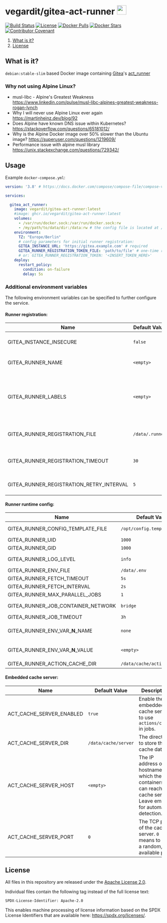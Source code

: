 # vegardit/gitea-act-runner <a href="https://github.com/vegardit/docker-gitea-act-runner/" title="GitHub Repo"><img height="30" src="https://raw.githubusercontent.com/simple-icons/simple-icons/develop/icons/github.svg?sanitize=true"></a>

[![Build Status](https://github.com/vegardit/docker-gitea-act-runner/workflows/Build/badge.svg "GitHub Actions")](https://github.com/vegardit/docker-gitea-act-runner/actions?query=workflow%3ABuild)
[![License](https://img.shields.io/github/license/vegardit/docker-gitea-act-runner.svg?label=license)](#license)
[![Docker Pulls](https://img.shields.io/docker/pulls/vegardit/gitea-act-runner.svg)](https://hub.docker.com/r/vegardit/gitea-act-runner)
[![Docker Stars](https://img.shields.io/docker/stars/vegardit/gitea-act-runner.svg)](https://hub.docker.com/r/vegardit/gitea-act-runner)
[![Contributor Covenant](https://img.shields.io/badge/Contributor%20Covenant-v2.0%20adopted-ff69b4.svg)](CODE_OF_CONDUCT.md)

1. [What is it?](#what-is-it)
1. [License](#license)


## <a name="what-is-it"></a>What is it?

`debian:stable-slim` based Docker image containing [Gitea](https://gitea.com)'s [act_runner](https://gitea.com/gitea/act_runner/)

### Why not using Alpine Linux?
- musl-libc - Alpine's Greatest Weakness https://www.linkedin.com/pulse/musl-libc-alpines-greatest-weakness-rogan-lynch
- Why I will never use Alpine Linux ever again https://martinheinz.dev/blog/92
- Does Alpine have known DNS issue within Kubernetes? https://stackoverflow.com/questions/65181012/
- Why is the Alpine Docker image over 50% slower than the Ubuntu image? https://superuser.com/questions/1219609/
- Performance issue with alpine musl library https://unix.stackexchange.com/questions/729342/


## Usage

Example `docker-compose.yml`:

```yaml
version: '3.8' # https://docs.docker.com/compose/compose-file/compose-versioning/

services:

  gitea_act_runner:
    image: vegardit/gitea-act-runner:latest
    #image: ghcr.io/vegardit/gitea-act-runner:latest
    volumes:
      - /var/run/docker.sock:/var/run/docker.sock:rw
      - /my/path/to/data/dir:/data:rw # the config file is located at /data/.runner and needs to survive container restarts
    environment:
      TZ: "Europe/Berlin"
      # config parameters for initial runner registration:
      GITEA_INSTANCE_URL: 'https://gitea.example.com' # required
      GITEA_RUNNER_REGISTRATION_TOKEN_FILE: 'path/to/file' # one-time registration token, only required on first container start
      # or: GITEA_RUNNER_REGISTRATION_TOKEN: '<INSERT_TOKEN_HERE>'
    deploy:
      restart_policy:
        condition: on-failure
        delay: 5s
```

### Additional environment variables

The following environment variables can be specified to further configure the service.

#### Runner registration:
Name|Default Value|Description
----|-------------|-----------
GITEA_INSTANCE_INSECURE|`false`|It `true` don't verify the TLS certificate of the Gitea instance
GITEA_RUNNER_NAME|`<empty>`|If not specified the container's hostname is used
GITEA_RUNNER_LABELS|`<empty>`|Comma-separated list of labels (e.g. `ubuntu-20.04:docker://node:16-bullseye,ubuntu-18.04:docker://node:16-buster,linux_arm:host`) If not specified default labels are used.
GITEA_RUNNER_REGISTRATION_FILE|`/data/.runner`|The JSON file that holds the result from the runner registration with the Gitea instance.
GITEA_RUNNER_REGISTRATION_TIMEOUT|`30`|In case of failure, registration is retried until this timeout in seconds is reached.
GITEA_RUNNER_REGISTRATION_RETRY_INTERVAL|`5`|Wait period in seconds between registration retries.

#### Runner runtime config:

Name|Default Value|Description
----|-------------|-----------
GITEA_RUNNER_CONFIG_TEMPLATE_FILE|`/opt/config.template.yaml`|Template to derive the effective config file from, see [image/config.template.yaml](image/config.template.yaml)
GITEA_RUNNER_UID|`1000`|The UID of the Gitea runner process
GITEA_RUNNER_GID|`1000`|The GID of the Gitea runner process
GITEA_RUNNER_LOG_LEVEL|`info`|The level of logging, can be trace, debug, info, warn, error, fatal
GITEA_RUNNER_ENV_FILE|`/data/.env`|Extra environment variables to run jobs from a file.
GITEA_RUNNER_FETCH_TIMEOUT|`5s`|The timeout for fetching the job from the Gitea instance.
GITEA_RUNNER_FETCH_INTERVAL|`2s`|The interval for fetching the job from the Gitea instance.
GITEA_RUNNER_MAX_PARALLEL_JOBS|`1`|Maximum number of concurrently executed jobs
GITEA_RUNNER_JOB_CONTAINER_NETWORK|`bridge`|Docker network to use with job containers. Can be `bridge`, `host`, `none`, or the name of a custom network.
GITEA_RUNNER_JOB_TIMEOUT|`3h`|The maximum time a job can run before it is cancelled.
GITEA_RUNNER_ENV_VAR_**N**_NAME|`none`|Name of the **N**-th extra environment variable to be passed to Job containers, e.g. `GITEA_RUNNER_ENV_VAR_1_NAME=MY_AUTH_TOKEN`
GITEA_RUNNER_ENV_VAR_**N**_VALUE|`<empty>`|Value of the **N**-th extra environment variable to be passed to Job containers, e.g. `GITEA_RUNNER_ENV_VAR_1_VALUE=SGVsbG8gbXkgZnJpZW5kIQ==`
GITEA_RUNNER_ACTION_CACHE_DIR|`/data/cache/actions`|Path to cache cloned actions.

#### Embedded cache server:
Name|Default Value|Description
----|-------------|-----------
ACT_CACHE_SERVER_ENABLED|`true`| Enable the embedded cache service to use `actions/cache` in jobs.
ACT_CACHE_SERVER_DIR|`/data/cache/server`| The directory to store the cache data.
ACT_CACHE_SERVER_HOST|`<empty>`| The IP address or hostname via which the job containers can reach the cache server. Leave empty for automatic detection.
ACT_CACHE_SERVER_PORT|`0`|The TCP port of the cache server. `0` means to use a random, available port.

## <a name="license"></a>License

All files in this repository are released under the [Apache License 2.0](LICENSE.txt).

Individual files contain the following tag instead of the full license text:
```
SPDX-License-Identifier: Apache-2.0
```

This enables machine processing of license information based on the SPDX License Identifiers that are available here: https://spdx.org/licenses/.
